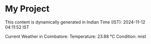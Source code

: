 # My Project

This content is dynamically generated in Indian Time (IST): 2024-11-12 04:11:52 IST


Current Weather in Coimbatore:
Temperature: 23.88 °C
Condition: mist
